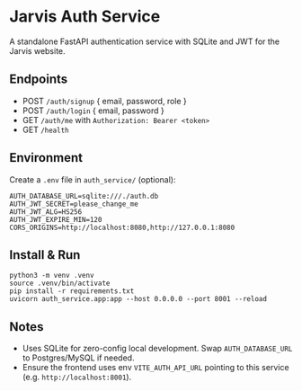 # Jarvis Auth Service

A standalone FastAPI authentication service with SQLite and JWT for the Jarvis website.

## Endpoints
- POST `/auth/signup` { email, password, role }
- POST `/auth/login` { email, password }
- GET `/auth/me` with `Authorization: Bearer <token>`
- GET `/health`

## Environment
Create a `.env` file in `auth_service/` (optional):

```
AUTH_DATABASE_URL=sqlite:///./auth.db
AUTH_JWT_SECRET=please_change_me
AUTH_JWT_ALG=HS256
AUTH_JWT_EXPIRE_MIN=120
CORS_ORIGINS=http://localhost:8080,http://127.0.0.1:8080
```

## Install & Run

```
python3 -m venv .venv
source .venv/bin/activate
pip install -r requirements.txt
uvicorn auth_service.app:app --host 0.0.0.0 --port 8001 --reload
```

## Notes
- Uses SQLite for zero-config local development. Swap `AUTH_DATABASE_URL` to Postgres/MySQL if needed.
- Ensure the frontend uses env `VITE_AUTH_API_URL` pointing to this service (e.g. `http://localhost:8001`).
